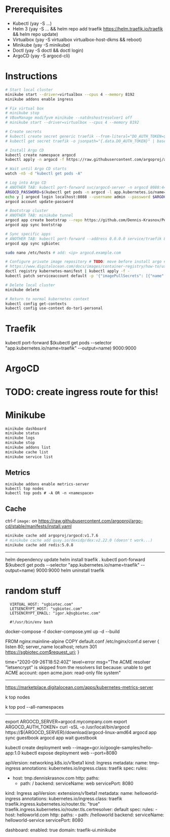 # Prerequisites
- Kubectl (yay -S ...)
- Helm 3 (yay -S ... &&  helm repo add traefik https://helm.traefik.io/traefik && helm repo update)
- Virtualbox (yay -S virtualbox virtualbox-host-dkms && reboot)
- Minikube (yay -S minikube)
- Doctl (yay -S doctl && doctl login)
- ArgoCD (yay -S argocd-cli)

# Instructions

```bash
# Start local cluster
minikube start --driver=virtualbox --cpus 4 --memory 8192
minikube addons enable ingress

# Fix virtual box
# minikube stop
# VBoxManage modifyvm minikube --natdnshostresolver1 off
# minikube start --driver=virtualbox --cpus 4 --memory 8192

# Create secrets
# kubectl create secret generic traefik --from-literal="DO_AUTH_TOKEN=$(cat ~/.secrets/digital_ocean/traefik_kubernetes_pat.txt | tr -d '\n')"
# kubectl get secret traefik -o jsonpath="{.data.DO_AUTH_TOKEN}" | base64 --decode

# Install Argo CD
kubectl create namespace argocd
kubectl apply -n argocd -f https://raw.githubusercontent.com/argoproj/argo-cd/stable/manifests/install.yaml

# Wait until Argo CD starts
watch -n5 -d "kubectl get pods -A"

# Log into Argo CD
# ANOTHER TAB: kubectl port-forward svc/argocd-server -n argocd 8088:443
ARGOCD_PASSWORD=$(kubectl get pods -n argocd -l app.kubernetes.io/name=argocd-server -o name | cut -d'/' -f 2)
echo y | argocd login localhost:8088 --username admin --password $ARGOCD_PASSWORD
argocd account update-password

# Bootstrap cluster
# ANOTHER TAB: minikube tunnel
argocd app create bootstrap --repo https://github.com/Dennis-Krasnov/Personal-Infrastructure.git --path bootstrap --dest-server https://kubernetes.default.svc --dest-namespace default
argocd app sync bootstrap

# Sync specific apps
# ANOTHER TAB: kubectl port-forward --address 0.0.0.0 service/traefik 8000:8000 8080:8080 443:4443 -n default
argocd app sync sgbiotec

sudo nano /etc/hosts # add: <ip> argocd.example.com

# Configure private image repository # TODO: move before install argo # TODO: figure out how this works with minikube
# https://www.digitalocean.com/docs/images/container-registry/how-to/use-registry-docker-kubernetes/
doctl registry kubernetes-manifest | kubectl apply -f -
kubectl patch serviceaccount default -p '{"imagePullSecrets": [{"name": "registry-krasnov"}]}'

# Delete local cluster
minikube delete

# Return to normal kubernetes context
kubectl config get-contexts
kubectl config use-context do-tor1-personal
```

# Traefik
kubectl port-forward $(kubectl get pods --selector "app.kubernetes.io/name=traefik" --output=name) 9000:9000

# ArgoCD
# TODO: create ingress route for this!

# Minikube
```bash
minikube dashboard
minikube status
minikube logs
minikube stop
minikube addons list
minikube cache list
minikube service list
```

## Metrics
```
minikube addons enable metrics-server
kubectl top nodes
kubectl top pods # -A OR -n <namespace>
```

## Cache
ctrl-f `image:` on https://raw.githubusercontent.com/argoproj/argo-cd/stable/manifests/install.yaml
```bash
minikube cache add argoproj/argocd:v1.7.6
# minikube cache add quay.io/dexidp/dex:v2.22.0 (doesn't work...)
minikube cache add redis:5.0.8
```

---

helm dependency update 
helm install traefik .
kubectl port-forward $(kubectl get pods --selector "app.kubernetes.io/name=traefik" --output=name) 9000:9000
helm uninstall traefik

# random stuff

      VIRTUAL_HOST: "sgbiotec.com"
      LETSENCRYPT_HOST: "sgbiotec.com"
      LETSENCRYPT_EMAIL: "igor.k@sgbiotec.com"
      
      #!/usr/bin/env bash

docker-compose -f docker-compose.yml up -d --build


FROM nginx:mainline-alpine
COPY default.conf /etc/nginx/conf.d
server {
	listen 80;
    server_name localhost;
    return 301 https://sgbiotec.com$request_uri;
}



time="2020-09-26T18:52:40Z" level=error msg="The ACME resolver \"letsencrypt\" is skipped from the resolvers list because: unable to get ACME account: open acme.json: read-only file system"


-------------------------



https://marketplace.digitalocean.com/apps/kubernetes-metrics-server

k top nodes

k top pod --all-namespaces



---


export ARGOCD_SERVER=argocd.mycompany.com
export ARGOCD_AUTH_TOKEN=<JWT token generated from project>
curl -sSL -o /usr/local/bin/argocd https://${ARGOCD_SERVER}/download/argocd-linux-amd64
argocd app sync guestbook
argocd app wait guestbook


kubectl create deployment web --image=gcr.io/google-samples/hello-app:1.0
kubectl expose deployment web --port=8080

apiVersion: networking.k8s.io/v1beta1
kind: Ingress
metadata:
  name: tmp-ingress
  annotations:
    kubernetes.io/ingress.class: traefik
spec:
  rules:
  - host: tmp.denniskrasnov.com
    http:
      paths:
      - path: /
        backend:
          serviceName: web
          servicePort: 8080



kind: Ingress
apiVersion: extensions/v1beta1
metadata:
  name: helloworld-ingress
  annotations:
    kubernetes.io/ingress.class: traefik
    traefik.ingress.kubernetes.io/router.tls: "true"
    traefik.ingress.kubernetes.io/router.tls.certresolver: default
spec:
  rules:
    - host: helloworld.com
      http:
        paths:
          - path: /helloworld
            backend:
              serviceName: helloworld-service
              servicePort: 8080

dashboard:
  enabled: true
  domain: traefik-ui.minikube